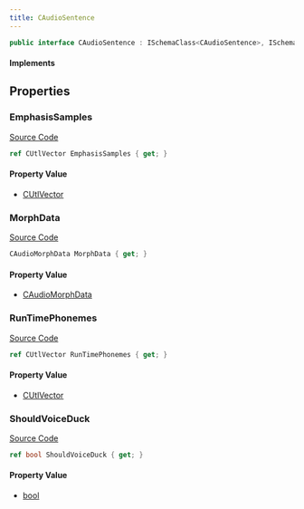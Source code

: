 ```yaml
---
title: CAudioSentence
---
```


```csharp
public interface CAudioSentence : ISchemaClass<CAudioSentence>, ISchemaField, ISchemaClass, INativeHandle
```

#### Implements

## Properties

### EmphasisSamples

[Source Code](https://github.com/swiftly-solution/swiftlys2/blob/beta/managed/src/SwiftlyS2.Generated/Schemas/Interfaces/CAudioSentence.cs#L22)

```csharp
ref CUtlVector EmphasisSamples { get; }
```

#### Property Value

- [CUtlVector](/docs/api/)

### MorphData

[Source Code](https://github.com/swiftly-solution/swiftlys2/blob/beta/managed/src/SwiftlyS2.Generated/Schemas/Interfaces/CAudioSentence.cs#L24)

```csharp
CAudioMorphData MorphData { get; }
```

#### Property Value

- [CAudioMorphData](/docs/api/shared/schemadefinitions/caudiomorphdata)

### RunTimePhonemes

[Source Code](https://github.com/swiftly-solution/swiftlys2/blob/beta/managed/src/SwiftlyS2.Generated/Schemas/Interfaces/CAudioSentence.cs#L19)

```csharp
ref CUtlVector RunTimePhonemes { get; }
```

#### Property Value

- [CUtlVector](/docs/api/)

### ShouldVoiceDuck

[Source Code](https://github.com/swiftly-solution/swiftlys2/blob/beta/managed/src/SwiftlyS2.Generated/Schemas/Interfaces/CAudioSentence.cs#L16)

```csharp
ref bool ShouldVoiceDuck { get; }
```

#### Property Value

- [bool](https://learn.microsoft.com/dotnet/api/system.boolean)

